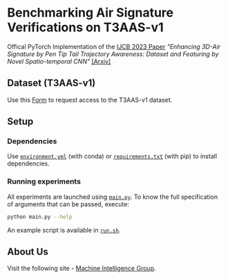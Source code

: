 # Benchmarking Air Signature Verifications on T3AAS-v1

Offical PyTorch Implementation of the [IJCB 2023 Paper](https://ieeexplore.ieee.org/document/10448666) <i>"Enhancing 3D-Air Signature by Pen Tip Tail Trajectory Awareness: Dataset and Featuring by Novel Spatio-temporal CNN"</i> [<u>[Arxiv]</u>](https://arxiv.org/abs/2401.02649)

## Dataset (T3AAS-v1)

Use this [Form](https://forms.gle/AfoyVRtLav8FxsQG7) to request access to the T3AAS-v1 dataset.

## Setup

### Dependencies

Use [`environment.yml`](environment.yml) (with conda) or [`requirements.txt`](requirements.txt) (with pip) to install dependencies.

### Running experiments

All experiments are launched using [`main.py`](main.py). To know the full specification of arguments that can be passed, execute:

```bash
python main.py --help
```

An example script is available in [`run.sh`](run.sh).

## About Us

Visit the following site - [Machine Intelligence Group](https://sites.google.com/hyderabad.bits-pilani.ac.in/mig/home).

